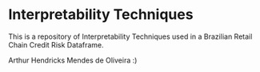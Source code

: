 # Interpretability Techniques

This is a repository of Interpretability Techniques used in a Brazilian Retail Chain Credit Risk Dataframe.

Arthur Hendricks Mendes de Oliveira :)
